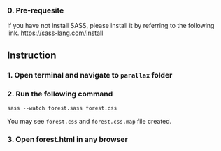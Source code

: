 ### 0. Pre-requesite
If you have not install SASS, please install it by referring to the following link.
https://sass-lang.com/install

## Instruction
### 1. Open terminal and navigate to `parallax` folder
### 2. Run the following command
```
sass --watch forest.sass forest.css
```
You may see `forest.css` and `forest.css.map` file created.

### 3. Open forest.html in any browser

